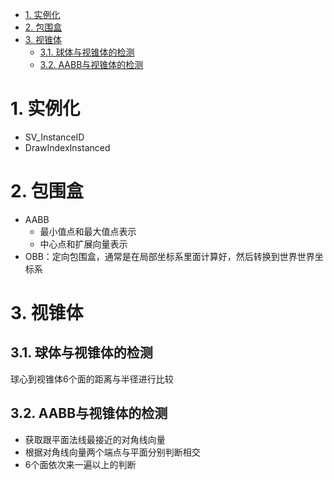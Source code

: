 <!-- TOC -->

- [1. 实例化](#1-实例化)
- [2. 包围盒](#2-包围盒)
- [3. 视锥体](#3-视锥体)
  - [3.1. 球体与视锥体的检测](#31-球体与视锥体的检测)
  - [3.2. AABB与视锥体的检测](#32-aabb与视锥体的检测)

<!-- /TOC -->

# 1. 实例化
- SV_InstanceID
- DrawIndexInstanced

# 2. 包围盒
- AABB
  - 最小值点和最大值点表示
  - 中心点和扩展向量表示
- OBB：定向包围盒，通常是在局部坐标系里面计算好，然后转换到世界世界坐标系

# 3. 视锥体
## 3.1. 球体与视锥体的检测
球心到视锥体6个面的距离与半径进行比较
## 3.2. AABB与视锥体的检测
- 获取跟平面法线最接近的对角线向量
- 根据对角线向量两个端点与平面分别判断相交
- 6个面依次来一遍以上的判断